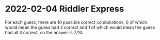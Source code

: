 2022-02-04 Riddler Express
==========================
For each guess, there are 10 possible correct combinations, 6 of which
would mean the guess had 2 correct and 1 of which would mean the guess
had all 3 correct, so the answer is 7/10.
